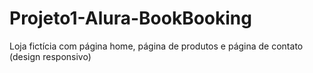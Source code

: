 # Projeto1-Alura-BookBooking
 Loja fictícia com página home, página de produtos e página de contato (design responsivo)
